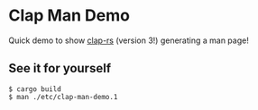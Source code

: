 # Clap Man Demo

Quick demo to show [clap-rs] (version 3!) generating a man page!

[clap-rs]: https://github.com/clap-rs/clap

## See it for yourself

```
$ cargo build
$ man ./etc/clap-man-demo.1
```
